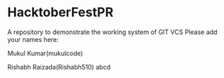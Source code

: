 # HacktoberFestPR
A repository to demonstrate the working system of GIT VCS
Please add your names here:

Mukul Kumar(mukulcode)

Rishabh Raizada(Rishabh510)
abcd
